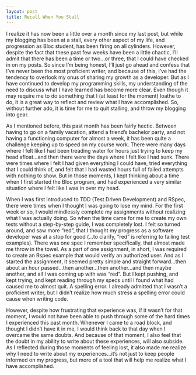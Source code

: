 ```yaml
---
layout: post
title: Recall When You Stall
---
```

I realize it has now been a little over a month since my last post, but while my blogging has been at a stall, every other aspect of my life, and progression as Bloc student, has been firing on all cylinders. However, despite the fact that these past few weeks have been a little chaotic, I’ll admit that there has been a time or two…or three, that I could have checked in on my posts. So since I’m being honest, I’ll just go ahead and confess that I’ve never been the most proficient writer, and because of this, I’ve had the tendency to overlook my onus of sharing my growth as a developer. But as I have continued to develop my programming skills, my understanding of the need to discuss what I have learned has become more clear. Even though it may require me to do something that I (at least for the moment) loathe to do, it is a great way to reflect and review what I have accomplished. So, without further ado, it is time for me to quit stalling, and throw my blogging into gear.

As I mentioned before, this past month has been fairly hectic. Between having to go on a family vacation, attend a friend’s bachelor party, and not having a functioning computer for almost a week, it has been quite a challenge keeping up to speed on my course work. There were many days where I felt like I had been treading water for hours just trying to keep my head afloat…and then there were the days where I felt like I had sunk. There were times where I felt I had given everything I could have, tried everything that I could think of, and felt that I had wasted hours full of failed attempts with nothing to show. But in those moments, I kept thinking about a time when I first started the Bloc program, and had experienced a very similar situation where I felt like I was in over my head.

When I was first introduced to TDD (Test Driven Development) and RSpec, there were times when I thought I was going to lose my mind. For the first week or so, I would mindlessly complete my assignments without realizing what I was actually doing. So when the time came for me to create my own tests without a step-by-step guide, I was completely lost. I felt so turned around, and saw more “red”, that I thought my progress as a software developer was at a stop for good (…to clarify, “red” is referring to failing test examples). There was one spec I remember specifically, that almost made me throw in the towel. As a part of one assignment, in short, I was required to create an Rspec example that would verify an authorized user. And as I started the assignment, it seemed pretty simple and straight forward…then about an hour passed…then another…then another…and then maybe another, and all I was coming up with was “red”. But I kept pushing, and kept trying, and kept reading through my specs until I found what had caused me to almost quit. A spelling error. I already admitted that I wasn’t a proficient writer, but I didn’t realize how much stress a spelling error could cause when writing code.

However, despite how frustrating that experience was, if it wasn’t for that moment, I would not have been able to push through some of the hard times I experienced this past month. Whenever I came to a road block, and thought I didn’t have it in me, I would think back to that day when I overcame the same doubts. And because of that moment, I also feel that the doubt in my ability to write about these experiences, will also subside. As I reflected during those moments of feeling lost, it also made me realize why I need to write about my experiences…it’s not just to keep people informed on my progress, but more of a tool that will help me realize what I have accomplished.
